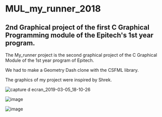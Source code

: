 # MUL_my_runner_2018

## 2nd Graphical project of the first C Graphical Programming module of the Epitech's 1st year program.

The My_runner project is the second graphical project of the C Graphical Module of the 1st year program of Epitech.

We had to make a Geometry Dash clone with the CSFML library.

The graphics of my project were inspired by Shrek.

![capture d ecran_2019-03-05_18-10-26](https://user-images.githubusercontent.com/48088392/53823417-09845580-3f72-11e9-9e9f-97f0aa239d9a.png)

![image](https://user-images.githubusercontent.com/48088392/53823278-bca07f00-3f71-11e9-8795-dc389f9dce53.png)

![image](https://user-images.githubusercontent.com/48088392/53823243-a692be80-3f71-11e9-98de-cf45bf2a8641.png)
